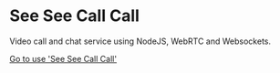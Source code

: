 # See See Call Call

Video call and chat service using NodeJS, WebRTC and Websockets.

<a href="https://seeseecallcall.herokuapp.com/" target="_blank">Go to use 'See See Call Call'</a>
